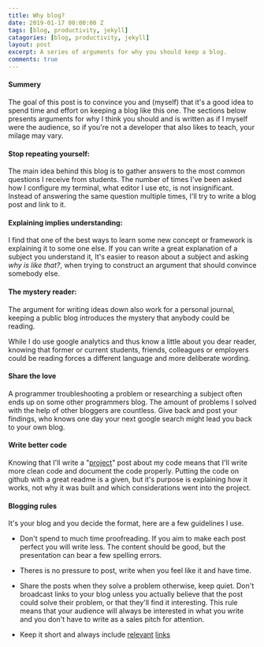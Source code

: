 ```yaml
---
title: Why blog?
date: 2019-01-17 00:00:00 Z
tags: [blog, productivity, jekyll]
catagories: [blog, productivity, jekyll]
layout: post
excerpt: A series of arguments for why you should keep a blog.
comments: true
---
```

#### Summery
The goal of this post is to convince you and (myself) that it's a good idea to
spend time and effort on keeping a blog like this one.
The sections below presents arguments for why I think you should and is written
as if I myself were the audience, so if you're not a developer that also likes
to teach, your milage may vary.


#### Stop repeating yourself:
The main idea behind this blog is to gather answers to the most common questions
I receive from students. The number of times I've been asked how I configure my
terminal, what editor I use etc, is not insignificant. Instead of answering the
same question multiple times, I'll try to write a blog post and link to it.


#### Explaining implies understanding:
I find that one of the best ways to learn some new concept or framework is
explaining it to some one else. If you can write a great explanation of a
subject you understand it, It's easier to reason about a subject and asking
_why is like that?_, when trying to construct an argument that should convince
somebody else.


#### The mystery reader:
The argument for writing ideas down also work for a personal journal, keeping a
public blog introduces the mystery that anybody could be reading.

While I do use google analytics and thus know a little about you dear reader,
knowing that former or current students, friends, colleagues or employers
could be reading forces a different language and more deliberate wording.


#### Share the love
A programmer troubleshooting a problem or researching a subject often ends up on
some other programmers blog. The amount of problems I solved with the help of
other bloggers are countless. Give back and post your findings, who knows one
day your next google search might lead you back to your own blog.


#### Write better code
Knowing that I'll write a "[project](http://rotendahl.dk/projects/)" post
about my code means that I'll write more clean code and document the code
properly. Putting the code on github with a great readme is a given, but it's
purpose is explaining how it works, not why it was built and which
considerations went into the project.


#### Blogging rules
It's your blog and you decide the format, here are a few guidelines I use.

* Don't spend to much time proofreading. If you aim to make each post perfect
you will write less. The content should be good, but the presentation can bear
a few spelling errors.

* Theres is no pressure to post, write when you feel like it and have time.

* Share the posts when they solve a problem otherwise, keep quiet. Don't
broadcast links to your blog unless you actually believe that the post could
solve their problem, or that they'll find it interesting. This rule means that
your audience will always be interested in what you write and you don't have to
write as a sales pitch for attention.

* Keep it short and always include [relevant](http://jekyllrb.com)
[links](http://jekyllthemes.org)
